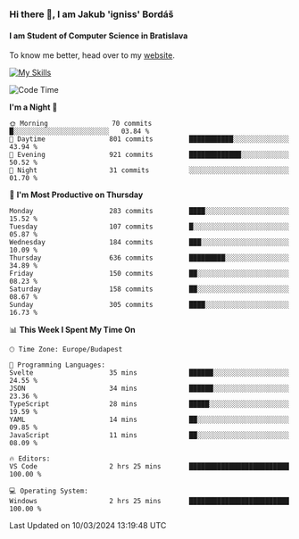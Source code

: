 ### Hi there 👋, I am Jakub 'igniss' Bordáš

#### I am Student of Computer Science in Bratislava
To know me better, head over to my [website](https://bordas.sk).

[![My Skills](https://skillicons.dev/icons?i=js,html,css,figma,svelte,java,kotlin,python,postgresql,typescript,nest,nodejs)](https://bordas.sk)


<!--START_SECTION:waka-->
![Code Time](http://img.shields.io/badge/Code%20Time-1%2C418%20hrs%2045%20mins-blue)

**I'm a Night 🦉** 

```text
🌞 Morning                70 commits          █░░░░░░░░░░░░░░░░░░░░░░░░   03.84 % 
🌆 Daytime                801 commits         ███████████░░░░░░░░░░░░░░   43.94 % 
🌃 Evening                921 commits         █████████████░░░░░░░░░░░░   50.52 % 
🌙 Night                  31 commits          ░░░░░░░░░░░░░░░░░░░░░░░░░   01.70 % 
```
📅 **I'm Most Productive on Thursday** 

```text
Monday                   283 commits         ████░░░░░░░░░░░░░░░░░░░░░   15.52 % 
Tuesday                  107 commits         █░░░░░░░░░░░░░░░░░░░░░░░░   05.87 % 
Wednesday                184 commits         ███░░░░░░░░░░░░░░░░░░░░░░   10.09 % 
Thursday                 636 commits         █████████░░░░░░░░░░░░░░░░   34.89 % 
Friday                   150 commits         ██░░░░░░░░░░░░░░░░░░░░░░░   08.23 % 
Saturday                 158 commits         ██░░░░░░░░░░░░░░░░░░░░░░░   08.67 % 
Sunday                   305 commits         ████░░░░░░░░░░░░░░░░░░░░░   16.73 % 
```


📊 **This Week I Spent My Time On** 

```text
🕑︎ Time Zone: Europe/Budapest

💬 Programming Languages: 
Svelte                   35 mins             ██████░░░░░░░░░░░░░░░░░░░   24.55 % 
JSON                     34 mins             ██████░░░░░░░░░░░░░░░░░░░   23.36 % 
TypeScript               28 mins             █████░░░░░░░░░░░░░░░░░░░░   19.59 % 
YAML                     14 mins             ██░░░░░░░░░░░░░░░░░░░░░░░   09.85 % 
JavaScript               11 mins             ██░░░░░░░░░░░░░░░░░░░░░░░   08.09 % 

🔥 Editors: 
VS Code                  2 hrs 25 mins       █████████████████████████   100.00 % 

💻 Operating System: 
Windows                  2 hrs 25 mins       █████████████████████████   100.00 % 
```


 Last Updated on 10/03/2024 13:19:48 UTC
<!--END_SECTION:waka-->
